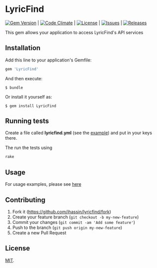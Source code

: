 # LyricFind

[![Gem Version](https://badge.fury.io/rb/LyricFind.svg)](http://badge.fury.io/rb/LyricFind) | [![Code Climate](https://codeclimate.com/github/ihassin/lyricfind/badges/gpa.svg)](https://codeclimate.com/github/ihassin/lyricfind) | [![License](http://img.shields.io/badge/license-MIT-brightgreen.svg?style=flat-square)](http://opensource.org/licenses/MIT) | [![Issues](http://img.shields.io/github/issues/ihassin/lyricfind.svg?style=flat-square)](http://github.com/ihassin/lyricfind/issues) | [![Releases](http://img.shields.io/github/release/ihassin/lyricfind.svg?style=flat-square)](http://github.com/ihassin/lyricfind/releases)

This gem allows your application to access LyricFind's API services 

## Installation

Add this line to your application's Gemfile:

```ruby
gem 'LyricFind'
```

And then execute:

    $ bundle

Or install it yourself as:

    $ gem install LyricFind

## Running tests

Create a file called **lyricfind.yml** (see the [example](https://github.com/ihassin/lyricfind/blob/master/spec/lyricfind.yml.example)) and put in your keys there.

The run the tests using

```ruby
rake
```

## Usage

For usage examples, please see [here](https://github.com/ihassin/lyricfind/blob/master/spec/lyricfind_spec.rb)

## Contributing

1. Fork it (https://github.com/ihassin/lyricfind/fork)
2. Create your feature branch (`git checkout -b my-new-feature`)
3. Commit your changes (`git commit -am 'Add some feature'`)
4. Push to the branch (`git push origin my-new-feature`)
5. Create a new Pull Request

## License

[MIT](https://github.com/ihassin/lyricfind/blob/master/LICENSE.txt).
